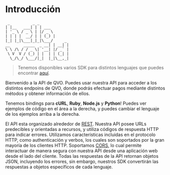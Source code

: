# Introducción

```
 _          _ _             
| |__   ___| | | ___        
| '_ \ / _ \ | |/ _ \       
| | | |  __/ | | (_) |      
|_| |_|\___|_|_|\___/     _
__      _____  _ __| | __| |
\ \ /\ / / _ \| '__| |/ _` |
 \ V  V / (_) | |  | | (_| |
  \_/\_/ \___/|_|  |_|\__,_|
```

> Tenemos disponibles varios SDK para distintos lenguajes que puedes encontrar [aquí](#).

Bienvenido a la API de QVO. Puedes usar nuestra API para acceder a los distintos endpoins de QVO, donde podrás efectuar pagos mediante distintos métodos y obtener información de ellos.

Tenemos bindings para **cURL**, **Ruby**, **Node.js** y **Python**! Puedes ver ejemplos de código en el área a la derecha, y puedes cambiar el lenguaje de los ejemplos arriba a la derecha.

El API esta organizado alrededor de [REST](https://es.wikipedia.org/wiki/Transferencia_de_Estado_Representacional). Nuestra API posee URLs predecibles y orientadas a recursos, y utiliza códigos de respuesta HTTP para indicar errores. Utilizamos características incluidas en el protocolo HTTP, como authenticación y verbos, los cuales son soportados por la gran mayoría de los clientes HTTP. Soportamos [CORS](https://developer.mozilla.org/es/docs/Web/HTTP/Access_control_CORS), lo cual permite interactuar de manera segura con nuestra API desde una aplicación web desde el lado del cliente. Todas las respuestas de la API retornan objetos JSON, incluyendo los errores, sin embargo, nuestros SDK convertirán las respuestas a objetos específicos de cada lenguaje.